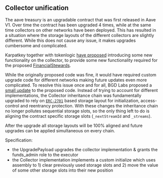 ## Collector unification

The aave treasury is an upgradable contract that was first released in Aave V1.
Over time the contract has been upgraded 4 times, while at the same time collectors on other networks have been deployed.
This has resulted in a situation where the storage layouts of the different collectors are slightly different.
While this does not cause any issue, it makes upgrades cumbersome and complicated.

Karpatkey together with tokenlogic [have proposed](https://github.com/aave-dao/aave-v3-origin/pull/82) introducing some new functionality on the collector,
to provide some new functionality required for the proposed [FinancialStewards](https://governance.aave.com/t/arfc-aave-finance-steward/17570).

While the originally proposed code was fine, it would have required custom upgrade code for different networks making future updates even more complicated.
To resolve this issue once and for all, BGD Labs proposed a [small update](https://github.com/aave-dao/aave-v3-origin/pull/94) to the proposed code.
Instead of trying to account for different implementations, the Collector inheritance chain was fundamentally upgraded to rely on [`ERC-2701`](https://eips.ethereum.org/EIPS/eip-7201) based storage layout for initialization, access-control and reentrancy protection.
With these changes the inheritance chain no longer pollutes sequential storage slots, so the only thing left to do is aligning the contract specific storage slots (`_nextStreamId` and `_streams`).

After the upgrade all storage layouts will be 100% aligned and future upgrades can be applied simultaneous on every chain.

Specification:

- the UpgradePayload upgrades the collector implementation & grants the funds_admin role to the executor
- the Collector implementation implements a custom initialize which uses assembly to 1) clear previously used storage slots and 2) move the value of some other storage slots into their new position

